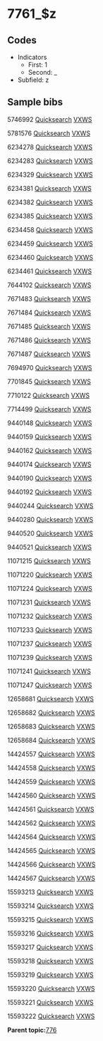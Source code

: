 # 7761\_$z

## Codes

-   Indicators
    -   First: 1
    -   Second: \_
-   Subfield: z

## Sample bibs

5746992 [Quicksearch](https://search.library.yale.edu/catalog/5746992) [VXWS](http://prodorbis.library.yale.edu:7014/vxws/GetHoldingsService?bibId=5746992)

5781576 [Quicksearch](https://search.library.yale.edu/catalog/5781576) [VXWS](http://prodorbis.library.yale.edu:7014/vxws/GetHoldingsService?bibId=5781576)

6234278 [Quicksearch](https://search.library.yale.edu/catalog/6234278) [VXWS](http://prodorbis.library.yale.edu:7014/vxws/GetHoldingsService?bibId=6234278)

6234283 [Quicksearch](https://search.library.yale.edu/catalog/6234283) [VXWS](http://prodorbis.library.yale.edu:7014/vxws/GetHoldingsService?bibId=6234283)

6234329 [Quicksearch](https://search.library.yale.edu/catalog/6234329) [VXWS](http://prodorbis.library.yale.edu:7014/vxws/GetHoldingsService?bibId=6234329)

6234381 [Quicksearch](https://search.library.yale.edu/catalog/6234381) [VXWS](http://prodorbis.library.yale.edu:7014/vxws/GetHoldingsService?bibId=6234381)

6234382 [Quicksearch](https://search.library.yale.edu/catalog/6234382) [VXWS](http://prodorbis.library.yale.edu:7014/vxws/GetHoldingsService?bibId=6234382)

6234385 [Quicksearch](https://search.library.yale.edu/catalog/6234385) [VXWS](http://prodorbis.library.yale.edu:7014/vxws/GetHoldingsService?bibId=6234385)

6234458 [Quicksearch](https://search.library.yale.edu/catalog/6234458) [VXWS](http://prodorbis.library.yale.edu:7014/vxws/GetHoldingsService?bibId=6234458)

6234459 [Quicksearch](https://search.library.yale.edu/catalog/6234459) [VXWS](http://prodorbis.library.yale.edu:7014/vxws/GetHoldingsService?bibId=6234459)

6234460 [Quicksearch](https://search.library.yale.edu/catalog/6234460) [VXWS](http://prodorbis.library.yale.edu:7014/vxws/GetHoldingsService?bibId=6234460)

6234461 [Quicksearch](https://search.library.yale.edu/catalog/6234461) [VXWS](http://prodorbis.library.yale.edu:7014/vxws/GetHoldingsService?bibId=6234461)

7644102 [Quicksearch](https://search.library.yale.edu/catalog/7644102) [VXWS](http://prodorbis.library.yale.edu:7014/vxws/GetHoldingsService?bibId=7644102)

7671483 [Quicksearch](https://search.library.yale.edu/catalog/7671483) [VXWS](http://prodorbis.library.yale.edu:7014/vxws/GetHoldingsService?bibId=7671483)

7671484 [Quicksearch](https://search.library.yale.edu/catalog/7671484) [VXWS](http://prodorbis.library.yale.edu:7014/vxws/GetHoldingsService?bibId=7671484)

7671485 [Quicksearch](https://search.library.yale.edu/catalog/7671485) [VXWS](http://prodorbis.library.yale.edu:7014/vxws/GetHoldingsService?bibId=7671485)

7671486 [Quicksearch](https://search.library.yale.edu/catalog/7671486) [VXWS](http://prodorbis.library.yale.edu:7014/vxws/GetHoldingsService?bibId=7671486)

7671487 [Quicksearch](https://search.library.yale.edu/catalog/7671487) [VXWS](http://prodorbis.library.yale.edu:7014/vxws/GetHoldingsService?bibId=7671487)

7694970 [Quicksearch](https://search.library.yale.edu/catalog/7694970) [VXWS](http://prodorbis.library.yale.edu:7014/vxws/GetHoldingsService?bibId=7694970)

7701845 [Quicksearch](https://search.library.yale.edu/catalog/7701845) [VXWS](http://prodorbis.library.yale.edu:7014/vxws/GetHoldingsService?bibId=7701845)

7710122 [Quicksearch](https://search.library.yale.edu/catalog/7710122) [VXWS](http://prodorbis.library.yale.edu:7014/vxws/GetHoldingsService?bibId=7710122)

7714499 [Quicksearch](https://search.library.yale.edu/catalog/7714499) [VXWS](http://prodorbis.library.yale.edu:7014/vxws/GetHoldingsService?bibId=7714499)

9440148 [Quicksearch](https://search.library.yale.edu/catalog/9440148) [VXWS](http://prodorbis.library.yale.edu:7014/vxws/GetHoldingsService?bibId=9440148)

9440159 [Quicksearch](https://search.library.yale.edu/catalog/9440159) [VXWS](http://prodorbis.library.yale.edu:7014/vxws/GetHoldingsService?bibId=9440159)

9440162 [Quicksearch](https://search.library.yale.edu/catalog/9440162) [VXWS](http://prodorbis.library.yale.edu:7014/vxws/GetHoldingsService?bibId=9440162)

9440174 [Quicksearch](https://search.library.yale.edu/catalog/9440174) [VXWS](http://prodorbis.library.yale.edu:7014/vxws/GetHoldingsService?bibId=9440174)

9440190 [Quicksearch](https://search.library.yale.edu/catalog/9440190) [VXWS](http://prodorbis.library.yale.edu:7014/vxws/GetHoldingsService?bibId=9440190)

9440192 [Quicksearch](https://search.library.yale.edu/catalog/9440192) [VXWS](http://prodorbis.library.yale.edu:7014/vxws/GetHoldingsService?bibId=9440192)

9440244 [Quicksearch](https://search.library.yale.edu/catalog/9440244) [VXWS](http://prodorbis.library.yale.edu:7014/vxws/GetHoldingsService?bibId=9440244)

9440280 [Quicksearch](https://search.library.yale.edu/catalog/9440280) [VXWS](http://prodorbis.library.yale.edu:7014/vxws/GetHoldingsService?bibId=9440280)

9440520 [Quicksearch](https://search.library.yale.edu/catalog/9440520) [VXWS](http://prodorbis.library.yale.edu:7014/vxws/GetHoldingsService?bibId=9440520)

9440521 [Quicksearch](https://search.library.yale.edu/catalog/9440521) [VXWS](http://prodorbis.library.yale.edu:7014/vxws/GetHoldingsService?bibId=9440521)

11071215 [Quicksearch](https://search.library.yale.edu/catalog/11071215) [VXWS](http://prodorbis.library.yale.edu:7014/vxws/GetHoldingsService?bibId=11071215)

11071220 [Quicksearch](https://search.library.yale.edu/catalog/11071220) [VXWS](http://prodorbis.library.yale.edu:7014/vxws/GetHoldingsService?bibId=11071220)

11071224 [Quicksearch](https://search.library.yale.edu/catalog/11071224) [VXWS](http://prodorbis.library.yale.edu:7014/vxws/GetHoldingsService?bibId=11071224)

11071231 [Quicksearch](https://search.library.yale.edu/catalog/11071231) [VXWS](http://prodorbis.library.yale.edu:7014/vxws/GetHoldingsService?bibId=11071231)

11071232 [Quicksearch](https://search.library.yale.edu/catalog/11071232) [VXWS](http://prodorbis.library.yale.edu:7014/vxws/GetHoldingsService?bibId=11071232)

11071233 [Quicksearch](https://search.library.yale.edu/catalog/11071233) [VXWS](http://prodorbis.library.yale.edu:7014/vxws/GetHoldingsService?bibId=11071233)

11071237 [Quicksearch](https://search.library.yale.edu/catalog/11071237) [VXWS](http://prodorbis.library.yale.edu:7014/vxws/GetHoldingsService?bibId=11071237)

11071239 [Quicksearch](https://search.library.yale.edu/catalog/11071239) [VXWS](http://prodorbis.library.yale.edu:7014/vxws/GetHoldingsService?bibId=11071239)

11071241 [Quicksearch](https://search.library.yale.edu/catalog/11071241) [VXWS](http://prodorbis.library.yale.edu:7014/vxws/GetHoldingsService?bibId=11071241)

11071247 [Quicksearch](https://search.library.yale.edu/catalog/11071247) [VXWS](http://prodorbis.library.yale.edu:7014/vxws/GetHoldingsService?bibId=11071247)

12658681 [Quicksearch](https://search.library.yale.edu/catalog/12658681) [VXWS](http://prodorbis.library.yale.edu:7014/vxws/GetHoldingsService?bibId=12658681)

12658682 [Quicksearch](https://search.library.yale.edu/catalog/12658682) [VXWS](http://prodorbis.library.yale.edu:7014/vxws/GetHoldingsService?bibId=12658682)

12658683 [Quicksearch](https://search.library.yale.edu/catalog/12658683) [VXWS](http://prodorbis.library.yale.edu:7014/vxws/GetHoldingsService?bibId=12658683)

12658684 [Quicksearch](https://search.library.yale.edu/catalog/12658684) [VXWS](http://prodorbis.library.yale.edu:7014/vxws/GetHoldingsService?bibId=12658684)

14424557 [Quicksearch](https://search.library.yale.edu/catalog/14424557) [VXWS](http://prodorbis.library.yale.edu:7014/vxws/GetHoldingsService?bibId=14424557)

14424558 [Quicksearch](https://search.library.yale.edu/catalog/14424558) [VXWS](http://prodorbis.library.yale.edu:7014/vxws/GetHoldingsService?bibId=14424558)

14424559 [Quicksearch](https://search.library.yale.edu/catalog/14424559) [VXWS](http://prodorbis.library.yale.edu:7014/vxws/GetHoldingsService?bibId=14424559)

14424560 [Quicksearch](https://search.library.yale.edu/catalog/14424560) [VXWS](http://prodorbis.library.yale.edu:7014/vxws/GetHoldingsService?bibId=14424560)

14424561 [Quicksearch](https://search.library.yale.edu/catalog/14424561) [VXWS](http://prodorbis.library.yale.edu:7014/vxws/GetHoldingsService?bibId=14424561)

14424562 [Quicksearch](https://search.library.yale.edu/catalog/14424562) [VXWS](http://prodorbis.library.yale.edu:7014/vxws/GetHoldingsService?bibId=14424562)

14424564 [Quicksearch](https://search.library.yale.edu/catalog/14424564) [VXWS](http://prodorbis.library.yale.edu:7014/vxws/GetHoldingsService?bibId=14424564)

14424565 [Quicksearch](https://search.library.yale.edu/catalog/14424565) [VXWS](http://prodorbis.library.yale.edu:7014/vxws/GetHoldingsService?bibId=14424565)

14424566 [Quicksearch](https://search.library.yale.edu/catalog/14424566) [VXWS](http://prodorbis.library.yale.edu:7014/vxws/GetHoldingsService?bibId=14424566)

14424567 [Quicksearch](https://search.library.yale.edu/catalog/14424567) [VXWS](http://prodorbis.library.yale.edu:7014/vxws/GetHoldingsService?bibId=14424567)

15593213 [Quicksearch](https://search.library.yale.edu/catalog/15593213) [VXWS](http://prodorbis.library.yale.edu:7014/vxws/GetHoldingsService?bibId=15593213)

15593214 [Quicksearch](https://search.library.yale.edu/catalog/15593214) [VXWS](http://prodorbis.library.yale.edu:7014/vxws/GetHoldingsService?bibId=15593214)

15593215 [Quicksearch](https://search.library.yale.edu/catalog/15593215) [VXWS](http://prodorbis.library.yale.edu:7014/vxws/GetHoldingsService?bibId=15593215)

15593216 [Quicksearch](https://search.library.yale.edu/catalog/15593216) [VXWS](http://prodorbis.library.yale.edu:7014/vxws/GetHoldingsService?bibId=15593216)

15593217 [Quicksearch](https://search.library.yale.edu/catalog/15593217) [VXWS](http://prodorbis.library.yale.edu:7014/vxws/GetHoldingsService?bibId=15593217)

15593218 [Quicksearch](https://search.library.yale.edu/catalog/15593218) [VXWS](http://prodorbis.library.yale.edu:7014/vxws/GetHoldingsService?bibId=15593218)

15593219 [Quicksearch](https://search.library.yale.edu/catalog/15593219) [VXWS](http://prodorbis.library.yale.edu:7014/vxws/GetHoldingsService?bibId=15593219)

15593220 [Quicksearch](https://search.library.yale.edu/catalog/15593220) [VXWS](http://prodorbis.library.yale.edu:7014/vxws/GetHoldingsService?bibId=15593220)

15593221 [Quicksearch](https://search.library.yale.edu/catalog/15593221) [VXWS](http://prodorbis.library.yale.edu:7014/vxws/GetHoldingsService?bibId=15593221)

15593222 [Quicksearch](https://search.library.yale.edu/catalog/15593222) [VXWS](http://prodorbis.library.yale.edu:7014/vxws/GetHoldingsService?bibId=15593222)

**Parent topic:**[776](../../tags/776/776.md)

